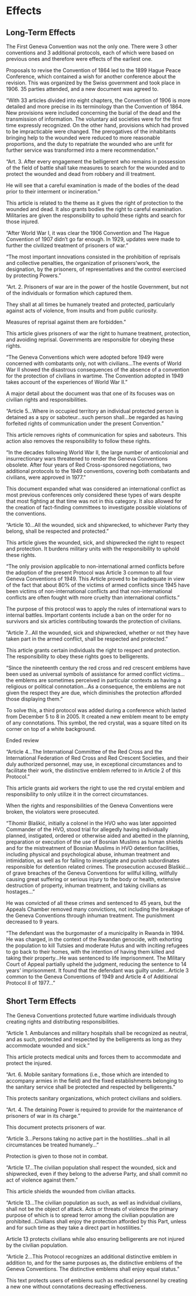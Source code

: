 # Effects

## Long-Term Effects

The First Geneva Convention was not the only one. There were 3 other conventions and 3 additional protocols, each of which were based on previous ones and therefore were effects of the earliest one.

Proposals to revise the Convention of 1864 led to the 1899 Hague Peace Conference, which contained a wish for another conference about the revision. This was organized by the Swiss government and took place in 1906\. 35 parties attended, and a new document was agreed to.

“With 33 articles divided into eight chapters, the Convention of 1906 is more detailed and more precise in its terminology than the Convention of 1864\. New provisions were included concerning the burial of the dead and the transmission of information. The voluntary aid societies were for the first time expressly recognized. On the other hand, provisions which had proved to be impracticable were changed. The prerogatives of the inhabitants bringing help to the wounded were reduced to more reasonable proportions, and the duty to repatriate the wounded who are unfit for further service was transformed into a mere recommendation.”

“Art. 3\. After every engagement the belligerent who remains in possession of the field of battle shall take measures to search for the wounded and to protect the wounded and dead from robbery and ill treatment.

He will see that a careful examination is made of the bodies of the dead prior to their interment or incineration.”

This article is related to the theme as it gives the right of protection to the wounded and dead. It also grants bodies the right to careful examination. Militaries are given the responsibility to uphold these rights and search for those injured.

“After World War I, it was clear the 1906 Convention and The Hague Convention of 1907 didn’t go far enough. In 1929, updates were made to further the civilized treatment of prisoners of war.”

“The most important innovations consisted in the prohibition of reprisals and collective penalties, the organization of prisoners'work, the designation, by the prisoners, of representatives and the control exercised by protecting Powers.”

“Art. 2\. Prisoners of war are in the power of the hostile Government, but not of the individuals or formation which captured them.

They shall at all times be humanely treated and protected, particularly against acts of violence, from insults and from public curiosity.

Measures of reprisal against them are forbidden.”

This article gives prisoners of war the right to humane treatment, protection, and avoiding reprisal. Governments are responsible for obeying these rights.

“The Geneva Conventions which were adopted before 1949 were concerned with combatants only, not with civilians…The events of World War II showed the disastrous consequences of the absence of a convention for the protection of civilians in wartime. The Convention adopted in 1949 takes account of the experiences of World War II.”

A major detail about the document was that one of its focuses was on civilian rights and responsibilities.

“Article 5…Where in occupied territory an individual protected person is detained as a spy or saboteur…such person shall…be regarded as having forfeited rights of communication under the present Convention.”

This article removes rights of communication for spies and saboteurs. This action also removes the responsibility to follow these rights.

“In the decades following World War II, the large number of anticolonial and insurrectionary wars threatened to render the Geneva Conventions obsolete. After four years of Red Cross-sponsored negotiations, two additional protocols to the 1949 conventions, covering both combatants and civilians, were approved in 1977.”

This document expanded what was considered an international conflict as most previous conferences only considered these types of wars despite that most fighting at that time was not in this category. It also allowed for the creation of fact-finding committees to investigate possible violations of the conventions.

“Article 10…All the wounded, sick and shipwrecked, to whichever Party they belong, shall be respected and protected.”

This article gives the wounded, sick, and shipwrecked the right to respect and protection. It burdens military units with the responsibility to uphold these rights.

“The only provision applicable to non-international armed conflicts before the adoption of the present Protocol was Article 3 common to all four Geneva Conventions of 1949\. This Article proved to be inadequate in view of the fact that about 80% of the victims of armed conflicts since 1945 have been victims of non-international conflicts and that non-international conflicts are often fought with more cruelty than international conflicts.”

The purpose of this protocol was to apply the rules of international wars to internal battles. Important contents include a ban on the order for no survivors and six articles contributing towards the protection of civilians.

“Article 7…All the wounded, sick and shipwrecked, whether or not they have taken part in the armed conflict, shall be respected and protected.”

This article grants certain individuals the right to respect and protection. The responsibility to obey these rights goes to belligerents.

“Since the nineteenth century the red cross and red crescent emblems have been used as universal symbols of assistance for armed conflict victims…the emblems are sometimes perceived in particular contexts as having a religious or political connotation…As a consequence, the emblems are not given the respect they are due, which diminishes the protection afforded those displaying them.”

To solve this, a third protocol was added during a conference which lasted from December 5 to 8 in 2005\. It created a new emblem meant to be empty of any connotations. This symbol, the red crystal, was a square tilted on its corner on top of a white background.

Ended review

“Article 4…The International Committee of the Red Cross and the International Federation of Red Cross and Red Crescent Societies, and their duly authorized personnel, may use, in exceptional circumstances and to facilitate their work, the distinctive emblem referred to in Article 2 of this Protocol.”

This article grants aid workers the right to use the red crystal emblem and responsibility to only utilize it in the correct circumstances.

When the rights and responsibilities of the Geneva Conventions were broken, the violators were prosecuted.

“Tihomir Blaškić, initially a colonel in the HVO who was later appointed Commander of the HVO, stood trial for allegedly having individually planned, instigated, ordered or otherwise aided and abetted in the planning, preparation or execution of the use of Bosnian Muslims as human shields and for the mistreatment of Bosnian Muslims in HVO detention facilities, including physical and psychological abuse, inhuman treatment and intimidation, as well as for failing to investigate and punish subordinates responsible for detention related crimes. The prosecution accused Blaškić…of grave breaches of the Geneva Conventions for willful killing, willfully causing great suffering or serious injury to the body or health, extensive destruction of property, inhuman treatment, and taking civilians as hostages…”

He was convicted of all these crimes and sentenced to 45 years, but the Appeals Chamber removed many convictions, not including the breakage of the Geneva Conventions through inhuman treatment. The punishment decreased to 9 years.

“The defendant was the burgomaster of a municipality in Rwanda in 1994\. He was charged, in the context of the Rwandan genocide, with exhorting the population to kill Tutsies and moderate Hutus and with inciting refugees to go back to their homes, with the intention of having them killed and taking their property…He was sentenced to life imprisonment. The Military Court of Appeal partially upheld the judgment, reducing the sentence to 14 years' imprisonment. It found that the defendant was guilty under…Article 3 common to the Geneva Conventions of 1949 and Article 4 of Additional Protocol II of 1977…”

## Short Term Effects

The Geneva Conventions protected future wartime individuals through creating rights and distributing responsibilities.

“Article 1\. Ambulances and military hospitals shall be recognized as neutral, and as such, protected and respected by the belligerents as long as they accommodate wounded and sick.”

This article protects medical units and forces them to accommodate and protect the injured.

“Art. 6\. Mobile sanitary formations (i.e., those which are intended to accompany armies in the field) and the fixed establishments belonging to the sanitary service shall be protected and respected by belligerents.”

This protects sanitary organizations, which protect civilians and soldiers.

“Art. 4\. The detaining Power is required to provide for the maintenance of prisoners of war in its charge.”

This document protects prisoners of war.

“Article 3…Persons taking no active part in the hostilities…shall in all circumstances be treated humanely…”

Protection is given to those not in combat.

“Article 17…The civilian population shall respect the wounded, sick and shipwrecked, even if they belong to the adverse Party, and shall commit no act of violence against them.”

This article shields the wounded from civilian attacks.

“Article 13…The civilian population as such, as well as individual civilians, shall not be the object of attack. Acts or threats of violence the primary purpose of which is to spread terror among the civilian population are prohibited…Civilians shall enjoy the protection afforded by this Part, unless and for such time as they take a direct part in hostilities.”

Article 13 protects civilians while also ensuring belligerents are not injured by the civilian population.

“Article 2…This Protocol recognizes an additional distinctive emblem in addition to, and for the same purposes as, the distinctive emblems of the Geneva Conventions. The distinctive emblems shall enjoy equal status.”

This text protects users of emblems such as medical personnel by creating a new one without connotations decreasing effectiveness.
